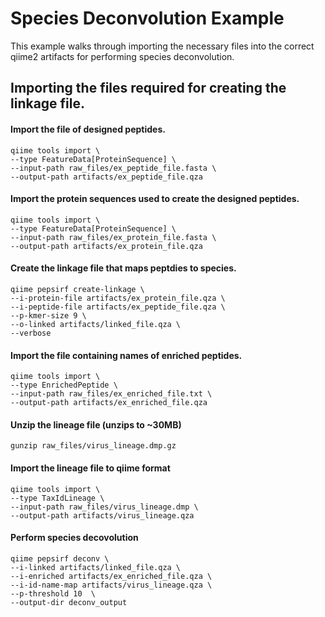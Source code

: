 # Species Deconvolution Example
This example walks through importing the necessary files into the correct qiime2 artifacts for performing species
deconvolution.

## Importing the files required for creating the linkage file.

#### Import the file of designed peptides.
```
qiime tools import \
--type FeatureData[ProteinSequence] \
--input-path raw_files/ex_peptide_file.fasta \
--output-path artifacts/ex_peptide_file.qza
```

#### Import the protein sequences used to create the designed peptides.
```
qiime tools import \
--type FeatureData[ProteinSequence] \
--input-path raw_files/ex_protein_file.fasta \
--output-path artifacts/ex_protein_file.qza
```

#### Create the linkage file that maps peptdies to species.
```
qiime pepsirf create-linkage \
--i-protein-file artifacts/ex_protein_file.qza \
--i-peptide-file artifacts/ex_peptide_file.qza \
--p-kmer-size 9 \
--o-linked artifacts/linked_file.qza \
--verbose
```

#### Import the file containing names of enriched peptides.
```
qiime tools import \
--type EnrichedPeptide \
--input-path raw_files/ex_enriched_file.txt \
--output-path artifacts/ex_enriched_file.qza
```

#### Unzip the lineage file (unzips to ~30MB)
```
gunzip raw_files/virus_lineage.dmp.gz
```

#### Import the lineage file to qiime format
```
qiime tools import \
--type TaxIdLineage \
--input-path raw_files/virus_lineage.dmp \
--output-path artifacts/virus_lineage.qza
```

#### Perform species decovolution
```
qiime pepsirf deconv \
--i-linked artifacts/linked_file.qza \
--i-enriched artifacts/ex_enriched_file.qza \
--i-id-name-map artifacts/virus_lineage.qza \
--p-threshold 10  \
--output-dir deconv_output
```
